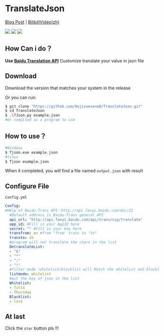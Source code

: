 # TranslateJson

[Blog Post](#) | [BilibiliVideo(zh)](#)

![](https://img.shields.io/badge/TranslateJson-python-green?style=flat&logo=Python) ![](https://img.shields.io/badge/License-GNU_Affero_GPL-yellow?style=flat) ![](https://img.shields.io/badge/Version-0.1.0-blueviolet?style=flat)

## How Can i do？

**Use [Baidu Translation API](http://api.fanyi.baidu.com/doc/11)** Customize translate your value in json file

## Download

Download the version that matches your system in the release

Or you can run:

```bash
$ git clone "https://github.com/0ojixueseno0/TranslateJson.git"
$ cd TranslateJson
$ .\TJson.py example.json
#Or compiled as a program to use
```

## How to use？

```bash
#Windows
$ Tjson.exe example.json
#linux
$ Tjson example.json
```

When it completed, you will find a file named ```output.json``` with result

## Configure File

```Config.yml```

```yml
Config:
#Help of Baidu-Trans API：http://api.fanyi.baidu.com/doc/21
  #Default address is Baidu-Trans general API
  api_url: "http://api.fanyi.baidu.com/api/trans/vip/translate"
  app_id: #Fill in your AppID here
  secret: "" #Fill in your key here
  transfrom: en #from "from" trans to "to"
  transto: zh
  #program will not translate the chars in the list
  DetranslateList:
  - "&"
  - "*"
  - ":"
  - "!"
  #Filter mode：whitelist/blacklist will Match the whitelist and blacklist list below
  listmode: whitelist
  #put the key of json in the list
  Whitelist:
  - Title
  - Thursday
  Blacklist:
  - lore

```

## At last

Click the ```star``` button pls !!!